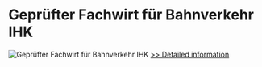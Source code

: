 # Geprüfter Fachwirt für Bahnverkehr IHK
![Geprüfter Fachwirt für Bahnverkehr IHK](https://mycommerce.akamaized.net/api/pimages/P300738032/BIG/300738032.JPG)
[>> Detailed information](https://secure.shareit.com/shareit/product.html?productid=300738032&affiliateid=200057808)
